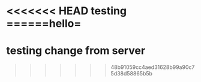 <<<<<<< HEAD
testing
======hello=
=======
testing change from server
=======
>>>>>>> 48b91059cc4aed31628b99a90c75d38d58865b5b
